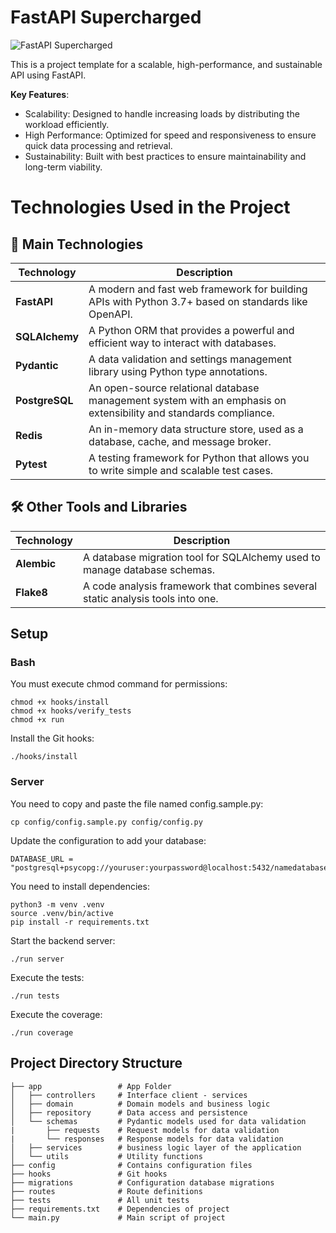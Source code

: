 # FastAPI Supercharged
![FastAPI Supercharged](https://i.ibb.co/QfVhcV8/Create-A-Horizontal-Logo-For-Fast-Api-Supercharged-c-pia.png)

This is a project template for a scalable, high-performance, and sustainable API using FastAPI.

**Key Features**:
- Scalability: Designed to handle increasing loads by distributing the workload efficiently.
- High Performance: Optimized for speed and responsiveness to ensure quick data processing and retrieval.
- Sustainability: Built with best practices to ensure maintainability and long-term viability.


# Technologies Used in the Project

## 🚀 Main Technologies

| Technology   | Description                                                |
|--------------|-----------------------------------------------------------|
|  **FastAPI** | A modern and fast web framework for building APIs with Python 3.7+ based on standards like OpenAPI. |
| **SQLAlchemy** | A Python ORM that provides a powerful and efficient way to interact with databases. |
| **Pydantic** | A data validation and settings management library using Python type annotations. |
| **PostgreSQL** | An open-source relational database management system with an emphasis on extensibility and standards compliance. |
|  **Redis** | An in-memory data structure store, used as a database, cache, and message broker. |
| **Pytest** | A testing framework for Python that allows you to write simple and scalable test cases. |

## 🛠 Other Tools and Libraries

| Technology   | Description                                                |
|--------------|-----------------------------------------------------------|
| **Alembic** | A database migration tool for SQLAlchemy used to manage database schemas. |
| **Flake8** | A code analysis framework that combines several static analysis tools into one. |


## Setup

### Bash

You must execute chmod command for permissions:
```
chmod +x hooks/install 
chmod +x hooks/verify_tests
chmod +x run
```

Install the Git hooks:
```
./hooks/install
```

### Server

You need to copy and paste the file named config.sample.py:
```
cp config/config.sample.py config/config.py
```

Update the configuration to add your database:
```
DATABASE_URL = "postgresql+psycopg://youruser:yourpassword@localhost:5432/namedatabase"
```

You need to install dependencies:
```
python3 -m venv .venv
source .venv/bin/active
pip install -r requirements.txt
```

Start the backend server:
```
./run server
```

Execute the tests:
```
./run tests
```

Execute the coverage:
```
./run coverage
```

## Project Directory Structure

```
├── app                 # App Folder
│   ├── controllers     # Interface client - services
│   ├── domain          # Domain models and business logic
│   ├── repository      # Data access and persistence
│   └── schemas         # Pydantic models used for data validation
|       ├── requests    # Request models for data validation
|       └── responses   # Response models for data validation
│   ├── services        # business logic layer of the application
│   └── utils           # Utility functions 
├── config              # Contains configuration files
├── hooks               # Git hooks
├── migrations          # Configuration database migrations
├── routes              # Route definitions
├── tests               # All unit tests
├── requirements.txt    # Dependencies of project
└── main.py             # Main script of project
```
